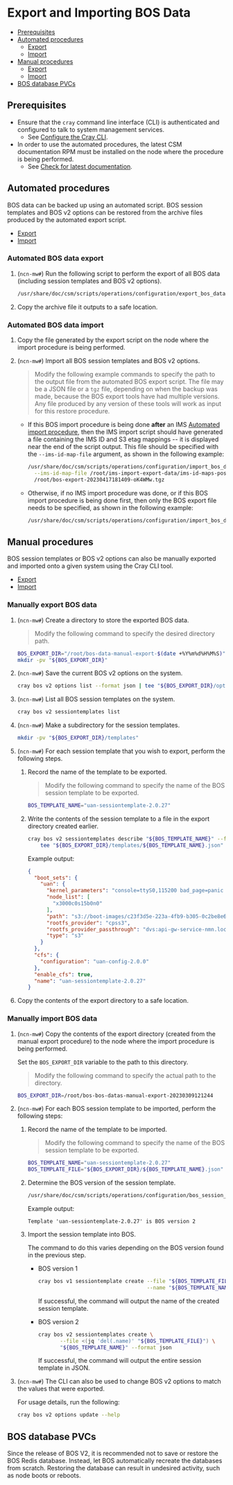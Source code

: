 # Export and Importing BOS Data

- [Prerequisites](#prerequisites)
- [Automated procedures](#automated-procedures)
  - [Export](#automated-bos-data-export)
  - [Import](#automated-bos-data-import)
- [Manual procedures](#manual-procedures)
  - [Export](#manually-export-bos-data)
  - [Import](#manually-import-bos-data)
- [BOS database PVCs](#bos-database-pvcs)

## Prerequisites

- Ensure that the `cray` command line interface (CLI) is authenticated and configured to talk to system management services.
  - See [Configure the Cray CLI](../configure_cray_cli.md).
- In order to use the automated procedures, the latest CSM documentation RPM must be installed on the node where the procedure is being performed.
  - See [Check for latest documentation](../../update_product_stream/README.md#check-for-latest-documentation).

## Automated procedures

BOS data can be backed up using an automated script. BOS session templates and BOS v2 options can be restored from the archive files produced by
the automated export script.

- [Export](#automated-bos-data-export)
- [Import](#automated-bos-data-import)

### Automated BOS data export

1. (`ncn-mw#`) Run the following script to perform the export of all BOS data (including session templates and BOS v2 options).

   ```bash
   /usr/share/doc/csm/scripts/operations/configuration/export_bos_data.sh
   ```

1. Copy the archive file it outputs to a safe location.

### Automated BOS data import

1. Copy the file generated by the export script on the node where the import procedure is being performed.

1. (`ncn-mw#`) Import all BOS session templates and BOS v2 options.

   > Modify the following example commands to specify the path to the output file from the automated BOS export script.
   > The file may be a JSON file or a `tgz` file, depending on when the backup was made, because the BOS export tools
   > have had multiple versions. Any file produced by any version of these tools will work as input for this restore procedure.

   - If this BOS import procedure is being done **after** an IMS
     [Automated import procedure](../image_management/Exporting_and_Importing_IMS_Data.md#automated-import-procedure),
     then the IMS import script should have generated a file containing the IMS ID and S3 etag mappings -- it is displayed near
     the end of the script output. This file should be specified with the `--ims-id-map-file` argument, as shown in the following
     example:

      ```bash
      /usr/share/doc/csm/scripts/operations/configuration/import_bos_data.sh \
        --ims-id-map-file /root/ims-import-export-data/ims-id-maps-post-import-12f86451ce7c49d79e345bee42cc8586.json \
        /root/bos-export-20230417181409-oK4WMw.tgz
      ```

   - Otherwise, if no IMS import procedure was done, or if this BOS import procedure is being done first, then only the
     BOS export file needs to be specified, as shown in the following example:

      ```bash
      /usr/share/doc/csm/scripts/operations/configuration/import_bos_data.sh /root/bos-export-20230417181409-oK4WMw.tgz
      ```

## Manual procedures

BOS session templates or BOS v2 options can also be manually exported and imported onto a given system using the Cray CLI tool.

- [Export](#manually-export-bos-data)
- [Import](#manually-import-bos-data)

### Manually export BOS data

1. (`ncn-mw#`) Create a directory to store the exported BOS data.

   > Modify the following command to specify the desired directory path.

   ```bash
   BOS_EXPORT_DIR="/root/bos-data-manual-export-$(date +%Y%m%d%H%M%S)"
   mkdir -pv "${BOS_EXPORT_DIR}"
   ```

1. (`ncn-mw#`) Save the current BOS v2 options on the system.

    ```bash
    cray bos v2 options list --format json | tee "${BOS_EXPORT_DIR}/options.json"
    ```

1. (`ncn-mw#`) List all BOS session templates on the system.

   ```bash
   cray bos v2 sessiontemplates list
   ```

1. (`ncn-mw#`) Make a subdirectory for the session templates.

   ```bash
   mkdir -pv "${BOS_EXPORT_DIR}/templates"
   ```

1. (`ncn-mw#`) For each session template that you wish to export, perform the following steps.

   1. Record the name of the template to be exported.

      > Modify the following command to specify the name of the BOS session template to be exported.

      ```bash
      BOS_TEMPLATE_NAME="uan-sessiontemplate-2.0.27"
      ```

   1. Write the contents of the session template to a file in the export directory created earlier.

      ```bash
      cray bos v2 sessiontemplates describe "${BOS_TEMPLATE_NAME}" --format json |
          tee "${BOS_EXPORT_DIR}/templates/${BOS_TEMPLATE_NAME}.json"
      ```

      Example output:

      ```json
      {
        "boot_sets": {
          "uan": {
            "kernel_parameters": "console=ttyS0,115200 bad_page=panic crashkernel=340M hugepagelist=2m-2g intel_iommu=off intel_pstate=disable iommu=pt ip=nmn0:dhcp numa_interleave_omit=headless numa_zonelist_order=node oops=panic pageblock_order=14 pcie_ports=native printk.synchronous=y quiet rd.neednet=1 rd.retry=10 rd.shell turbo_boost_limit=999 ifmap=net2:nmn0,lan0:hsn0,lan1:hsn1 spire_join_token=${SPIRE_JOIN_TOKEN}",
            "node_list": [
              "x3000c0s15b0n0"
            ],
            "path": "s3://boot-images/c23f3d5e-223a-4fb9-b305-0c2be8e63615/manifest.json",
            "rootfs_provider": "cpss3",
            "rootfs_provider_passthrough": "dvs:api-gw-service-nmn.local:300:nmn0",
            "type": "s3"
          }
        },
        "cfs": {
          "configuration": "uan-config-2.0.0"
        },
        "enable_cfs": true,
        "name": "uan-sessiontemplate-2.0.27"
      }
      ```

1. Copy the contents of the export directory to a safe location.

### Manually import BOS data

1. (`ncn-mw#`) Copy the contents of the export directory (created from the manual export procedure) to the node where the import procedure is being performed.

   Set the `BOS_EXPORT_DIR` variable to the path to this directory.

   > Modify the following command to specify the actual path to the directory.

   ```bash
   BOS_EXPORT_DIR=/root/bos-bos-datas-manual-export-20230309121244
   ```

1. (`ncn-mw#`) For each BOS session template to be imported, perform the following steps:

   1. Record the name of the template to be imported.

      > Modify the following command to specify the name of the BOS session template to be exported.

      ```bash
      BOS_TEMPLATE_NAME="uan-sessiontemplate-2.0.27"
      BOS_TEMPLATE_FILE="${BOS_EXPORT_DIR}/${BOS_TEMPLATE_NAME}.json"
      ```

   1. Determine the BOS version of the session template.

      ```bash
      /usr/share/doc/csm/scripts/operations/configuration/bos_session_template_version.py "${BOS_TEMPLATE_FILE}"
      ```

      Example output:

      ```text
      Template 'uan-sessiontemplate-2.0.27' is BOS version 2
      ```

   1. Import the session template into BOS.

      The command to do this varies depending on the BOS version found in the previous step.

      - BOS version 1

         ```bash
         cray bos v1 sessiontemplate create --file "${BOS_TEMPLATE_FILE}" \
                                            --name "${BOS_TEMPLATE_NAME}"
         ```

         If successful, the command will output the name of the created session template.

      - BOS version 2

         ```bash
         cray bos v2 sessiontemplates create \
                --file <(jq 'del(.name)' "${BOS_TEMPLATE_FILE}") \
                "${BOS_TEMPLATE_NAME}" --format json
         ```

         If successful, the command will output the entire session template in JSON.

1. (`ncn-mw#`) The CLI can also be used to change BOS v2 options to match the values that were exported.

   For usage details, run the following:

   ```bash
   cray bos v2 options update --help
   ```

## BOS database PVCs

Since the release of BOS V2, it is recommended not to save or restore the BOS Redis database. Instead, let BOS automatically recreate the databases from scratch.
Restoring the database can result in undesired activity, such as node boots or reboots.
